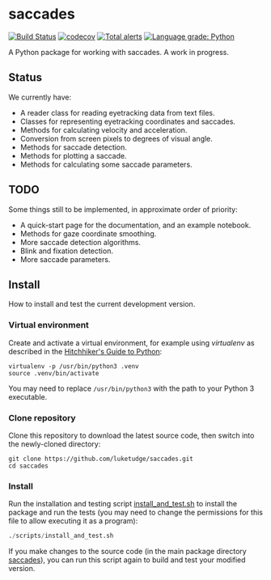 # saccades

[![Build Status](https://www.travis-ci.org/luketudge/saccades.svg?branch=master)](https://www.travis-ci.org/luketudge/saccades)
[![codecov](https://codecov.io/gh/luketudge/saccades/branch/master/graph/badge.svg)](https://codecov.io/gh/luketudge/saccades)
[![Total alerts](https://img.shields.io/lgtm/alerts/g/luketudge/saccades.svg?logo=lgtm&logoWidth=18)](https://lgtm.com/projects/g/luketudge/saccades/alerts/)
[![Language grade: Python](https://img.shields.io/lgtm/grade/python/g/luketudge/saccades.svg?logo=lgtm&logoWidth=18)](https://lgtm.com/projects/g/luketudge/saccades/context:python)

A Python package for working with saccades. A work in progress.

## Status

We currently have:

* A reader class for reading eyetracking data from text files.
* Classes for representing eyetracking coordinates and saccades.
* Methods for calculating velocity and acceleration.
* Conversion from screen pixels to degrees of visual angle.
* Methods for saccade detection.
* Methods for plotting a saccade.
* Methods for calculating some saccade parameters.

## TODO

Some things still to be implemented, in approximate order of priority:

* A quick-start page for the documentation, and an example notebook.
* Methods for gaze coordinate smoothing.
* More saccade detection algorithms.
* Blink and fixation detection.
* More saccade parameters.

## Install

How to install and test the current development version.

### Virtual environment

Create and activate a virtual environment, for example using *virtualenv* as described in the [Hitchhiker's Guide to Python](https://docs.python-guide.org/dev/virtualenvs/#lower-level-virtualenv):

```shell
virtualenv -p /usr/bin/python3 .venv
source .venv/bin/activate
```

You may need to replace `/usr/bin/python3` with the path to your Python 3 executable.

### Clone repository

Clone this repository to download the latest source code, then switch into the newly-cloned directory:

```shell
git clone https://github.com/luketudge/saccades.git
cd saccades
```

### Install

Run the installation and testing script [install_and_test.sh](scripts/install_and_test.sh) to install the package and run the tests (you may need to change the permissions for this file to allow executing it as a program):

```python
./scripts/install_and_test.sh
```

If you make changes to the source code (in the main package directory [saccades](saccades)), you can run this script again to build and test your modified version.
